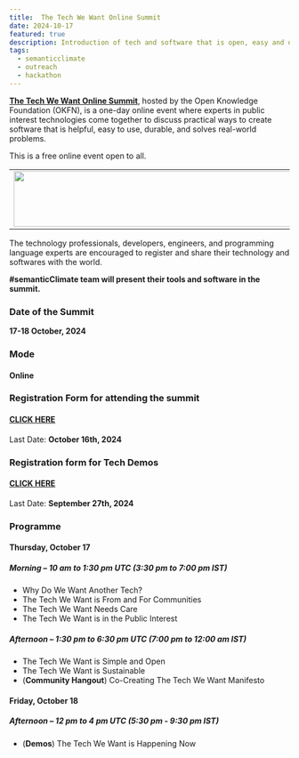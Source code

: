 ```yaml
---
title:  The Tech We Want Online Summit
date: 2024-10-17
featured: true
description: Introduction of tech and software that is open, easy and durable.
tags:
  - semanticclimate
  - outreach
  - hackathon
---
```



[**The Tech We Want Online Summit**](https://okfn.org/en/events/the-tech-we-want-online-summit/), hosted by the Open Knowledge Foundation (OKFN), is a one-day online event where experts in public interest technologies come together to discuss practical ways to create software that is helpful, easy to use, durable, and solves real-world problems.

This is a free online event open to all. 

<table>
  <tr>
    <td>
      <img src='{{ "/static/img/okf_event.jpg" | url }}' width="500" height="100">
    </td>
  </tr>
</table>

The technology professionals, developers, engineers, and programming language experts are encouraged to register and share their technology and softwares with the world.

**#semanticClimate team will present their tools and software in the summit.**

### Date of the Summit

**17-18 October, 2024**

### Mode 

#### Online 

### Registration Form for attending the summit

#### [CLICK HERE](https://docs.google.com/forms/d/e/1FAIpQLSdfWR6N0QwAfkZYtIMysU66qAuoJkyqDl0X1DrL9UchoQtHEA/viewform)

Last Date: **October 16th, 2024**

### Registration form for Tech Demos

#### [CLICK HERE](https://docs.google.com/forms/d/e/1FAIpQLSfn5nm4sT6MJAl8OHL_ixOxPKUhFGoD2kYC3FHy8wbjfH8mcw/viewform)

Last Date: **September 27th, 2024**

### Programme

#### Thursday, October 17

##### Morning – 10 am to 1:30 pm UTC (3:30 pm to 7:00 pm IST)

- Why Do We Want Another Tech?
- The Tech We Want is From and For Communities
- The Tech We Want Needs Care
- The Tech We Want is in the Public Interest

##### Afternoon – 1:30 pm to 6:30 pm UTC (7:00 pm to 12:00 am IST)

- The Tech We Want is Simple and Open
- The Tech We Want is Sustainable
- (**Community Hangout**) Co-Creating The Tech We Want Manifesto

#### Friday, October 18

##### Afternoon – 12 pm to 4 pm UTC (5:30 pm - 9:30 pm IST)

- (**Demos**) The Tech We Want is Happening Now













